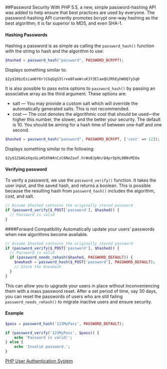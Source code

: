 ##Password Security
With PHP 5.5, a new, simple password-hashing API was added to help ensure that best practices are used by everyone. The password-hashing API currently promotes bcrypt one-way hashing as the best algorithm; it is far superior to MD5, and even SHA-1.

#### Hashing Passwords
Hashing a password is as simple as calling the ```password_hash()``` function with the string to hash and the algorithm to use:
```php
$hashed = password_hash("password", PASSWORD_BCRYPT);
```
Displays something similar to:
```
$2y$10$zEsiam6Y6rlCGqGgS3lrve8FaeWruKJY3ElaeQUJRhEyhWOQ7ySqO
```
It is also possible to pass extra options to ```password_hash()``` by passing an associative array as the third argument. These options are:
- salt — You may provide a custom salt which will override the automatically generated salts. This is not recommended.
- cost — The cost denotes the algorithmic cost that should be used—the higher this number, the slower, and the better your security. The
default is 10. You should be aiming for a hash time of between one-half and one second.
```php
$hashed = password_hash("password", PASSWORD_BCRYPT, ['cost' => 12]);
```
Displays something similar to the following:
```
$2y$12$AGzXqsGLuHSXhW4nCzC6NeZauf.hrWoBJpNn/Q4pr9phL0BNvMIOa
```
#### Verifying password
To verify a password, we use the ```password_verify()``` function. It takes the user input, and the saved hash, and returns a boolean. This is possible because the resulting hash from ```password_hash()``` includes the algorithm, cost, and salt.
```php
// Assume $hashed contains the originally stored password
if (password_verify($_POST['password'], $hashed)) {
  // Password is valid
}
```

####Forward Compatibility
Automatically update your users’ passwords when new algorithms become available.
```php
// Assume $hashed contains the originally stored password
if (password_verify($_POST['password'], $hashed)) {
  // Password is valid
  if (password_needs_rehash($hashed, PASSWORD_DEFAULT)) {
    $newhash = password_hash($_POST['password'], PASSWORD_DEFAULT);
    // Store the $newhash
  }
}
```
This can allow you to upgrade your users in place without inconveniencing
them with a mass password reset. After a set period of time, say
30 days, you can reset the passwords of users who are still failing
```password_needs_rehash()``` to migrate inactive users and ensure security.


#### Example
```php
$pass = password_hash('123MyPass', PASSWORD_DEFAULT);

if (password_verify('123MyPass', $pass)) {
    echo 'Password is valid!';
} else {
    echo 'Invalid password.';
}
```

[PHP User Authentication System](https://www.tutorialrepublic.com/php-tutorial/php-mysql-login-system.php)
